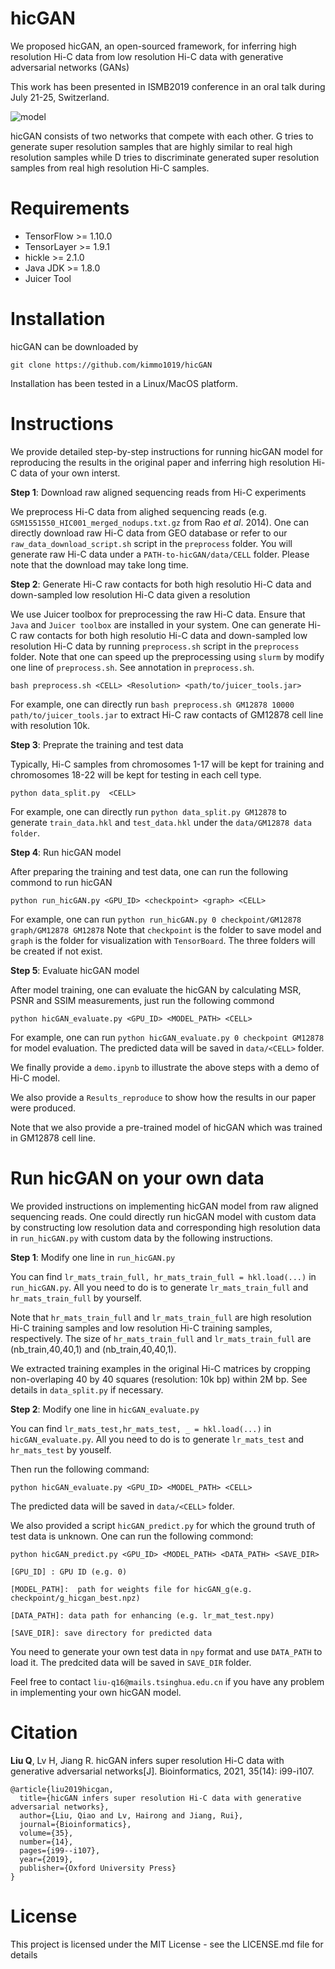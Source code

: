 # hicGAN
We proposed hicGAN, an open-sourced framework, for inferring high resolution Hi-C data from low resolution Hi-C data with generative adversarial networks (GANs)

This work has been presented in ISMB2019 conference in an oral talk during July 21-25, Switzerland.

![model](https://github.com/kimmo1019/hicGAN/blob/master/model.png)

hicGAN consists of two networks that compete with each other. G tries to generate super resolution samples that are highly similar to real high resolution samples while D tries to discriminate generated super resolution samples from real high resolution Hi-C samples.

# Requirements
- TensorFlow >= 1.10.0
- TensorLayer >= 1.9.1
- hickle >= 2.1.0
- Java JDK >= 1.8.0
- Juicer Tool

# Installation
hicGAN can be downloaded by
```shell
git clone https://github.com/kimmo1019/hicGAN
```
Installation has been tested in a Linux/MacOS platform.

# Instructions
We provide detailed step-by-step instructions for running hicGAN model for reproducing the results in the original paper and inferring high resolution Hi-C data of your own interst.

**Step 1**: Download raw aligned sequencing reads from Hi-C experiments

We preprocess Hi-C data from alighed sequencing reads (e.g. ```GSM1551550_HIC001_merged_nodups.txt.gz``` from Rao *et al*. 2014). One can directly download raw Hi-C data from GEO database or refer to our `raw_data_download_script.sh` script in the `preprocess` folder. You will generate raw Hi-C data under a `PATH-to-hicGAN/data/CELL` folder. Please note that the download may take long time.

**Step 2**: Generate Hi-C raw contacts for both high resolutio Hi-C data and down-sampled low resolution Hi-C data given a 
resolution

We use Juicer toolbox for preprocessing the raw Hi-C data. Ensure that `Java` and `Juicer toolbox` are installed in your system. One can generate Hi-C raw contacts for both high resolutio Hi-C data and down-sampled low resolution Hi-C data by running `preprocess.sh` script in the `preprocess` folder. Note that one can speed up the preprocessing using `slurm` by modify one line of `preprocess.sh`. See annotation in `preprocess.sh`.
```shell
bash preprocess.sh <CELL> <Resolution> <path/to/juicer_tools.jar>
```
For example, one can directly run `bash preprocess.sh GM12878 10000 path/to/juicer_tools.jar` to extract Hi-C raw contacts of GM12878 cell line with resolution 10k.


**Step 3**: Preprate the training and test data

Typically, Hi-C samples from chromosomes 1-17 will be kept for training and chromosomes 18-22 will be kept for testing in each cell type.

```shell
python data_split.py  <CELL>
```
For example, one can directly run `python data_split.py GM12878` to generate `train_data.hkl` and `test_data.hkl` under the `data/GM12878 data folder`. 

**Step 4**: Run hicGAN model

After preparing the training and test data, one can run the following commond to run hicGAN
```shell
python run_hicGAN.py <GPU_ID> <checkpoint> <graph> <CELL>
```
For example, one can run `python run_hicGAN.py 0 checkpoint/GM12878 graph/GM12878 GM12878` 
Note that `checkpoint` is the folder to save model and `graph` is the folder for visualization with `TensorBoard`. The three folders will be created if not exist.

**Step 5**: Evaluate hicGAN model

After model training, one can evaluate the hicGAN by calculating MSR, PSNR and SSIM measurements, just run the following commond
```shell
python hicGAN_evaluate.py <GPU_ID> <MODEL_PATH> <CELL>
```
For example, one can run `python hicGAN_evaluate.py 0 checkpoint GM12878` for model evaluation. The predicted data will be saved in `data/<CELL>` folder.

We finally provide a `demo.ipynb` to illustrate the above steps with a demo of Hi-C model.

We also provide a `Results_reproduce` to show how the results in our paper were produced.

Note that we also provide a pre-trained model of hicGAN which was trained in GM12878 cell line.

# Run hicGAN on your own data
We provided instructions on implementing hicGAN model from raw aligned sequencing reads. One could directly run hicGAN model with custom data by constructing low resolution data and corresponding high resolution data in `run_hicGAN.py` with custom data by the following instructions. 

**Step 1**: Modify one line in `run_hicGAN.py`

You can find `lr_mats_train_full, hr_mats_train_full = hkl.load(...)` in `run_hicGAN.py`. All you need to do is to generate `lr_mats_train_full` and `hr_mats_train_full` by yourself. 

Note that `hr_mats_train_full` and `lr_mats_train_full` are high resolution Hi-C training samples and low resolution Hi-C training samples, respectively. The size of `hr_mats_train_full` and `lr_mats_train_full` are (nb_train,40,40,1) and (nb_train,40,40,1). 

We extracted training examples in the original Hi-C matrices by cropping non-overlaping 40 by 40 squares (resolution: 10k bp) within 2M bp. See details in `data_split.py` if necessary. 

**Step 2**: Modify one line in  `hicGAN_evaluate.py`

You can find `lr_mats_test,hr_mats_test, _ = hkl.load(...)` in `hicGAN_evaluate.py`. All you need to do is to generate `lr_mats_test` and `hr_mats_test` by youself.

Then run the following command:
```shell
python hicGAN_evaluate.py <GPU_ID> <MODEL_PATH> <CELL>
```
The predicted data will be saved in `data/<CELL>` folder.

We also provided a script `hicGAN_predict.py` for which the ground truth of test data is unknown. One can run the following commond:

```shell
python hicGAN_predict.py <GPU_ID> <MODEL_PATH> <DATA_PATH> <SAVE_DIR>

[GPU_ID] : GPU ID (e.g. 0)

[MODEL_PATH]:  path for weights file for hicGAN_g(e.g. checkpoint/g_hicgan_best.npz)

[DATA_PATH]: data path for enhancing (e.g. lr_mat_test.npy)

[SAVE_DIR]: save directory for predicted data 
```

You need to generate your own test data in `npy` format and use `DATA_PATH` to load it. The predcited data will be saved in `SAVE_DIR` folder.


Feel free to contact `liu-q16@mails.tsinghua.edu.cn` if you have any problem in implementing your own hicGAN model.

# Citation
**Liu Q**, Lv H, Jiang R. hicGAN infers super resolution Hi-C data with generative adversarial networks[J]. Bioinformatics, 2021, 35(14): i99-i107.
```
@article{liu2019hicgan,
  title={hicGAN infers super resolution Hi-C data with generative adversarial networks},
  author={Liu, Qiao and Lv, Hairong and Jiang, Rui},
  journal={Bioinformatics},
  volume={35},
  number={14},
  pages={i99--i107},
  year={2019},
  publisher={Oxford University Press}
}
```

# License
This project is licensed under the MIT License - see the LICENSE.md file for details
